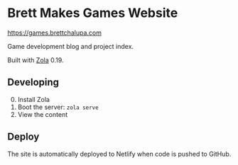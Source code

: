 # Brett Makes Games Website

https://games.brettchalupa.com

Game development blog and project index.

Built with [Zola](https://getzola.org) 0.19.

## Developing

0. Install Zola
1. Boot the server: `zola serve`
2. View the content

## Deploy

The site is automatically deployed to Netlify when code is pushed to GitHub.
